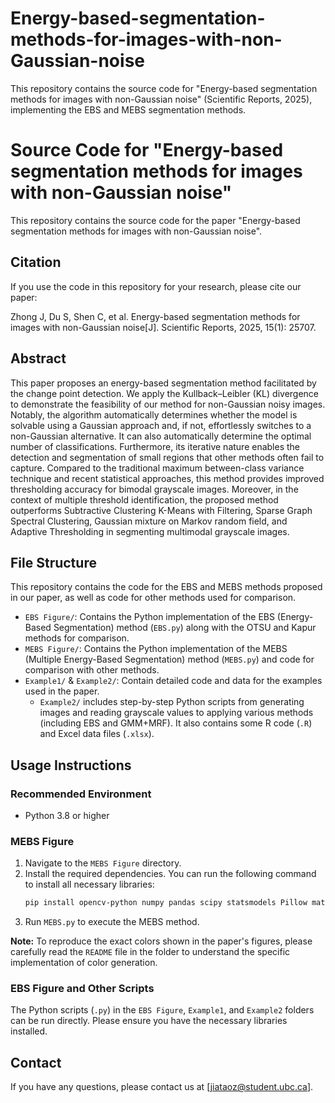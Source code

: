# Energy-based-segmentation-methods-for-images-with-non-Gaussian-noise
This repository contains the source code for "Energy-based segmentation methods for images with non-Gaussian noise" (Scientific Reports, 2025), implementing the EBS and MEBS segmentation methods.
# Source Code for "Energy-based segmentation methods for images with non-Gaussian noise"

This repository contains the source code for the paper "Energy-based segmentation methods for images with non-Gaussian noise".

## Citation

If you use the code in this repository for your research, please cite our paper:

Zhong J, Du S, Shen C, et al. Energy-based segmentation methods for images with non-Gaussian noise[J]. Scientific Reports, 2025, 15(1): 25707.

## Abstract

This paper proposes an energy-based segmentation method facilitated by the change point detection. We apply the Kullback–Leibler (KL) divergence to demonstrate the feasibility of our method for non-Gaussian noisy images. Notably, the algorithm automatically determines whether the model is solvable using a Gaussian approach and, if not, effortlessly switches to a non-Gaussian alternative. It can also automatically determine the optimal number of classifications. Furthermore, its iterative nature enables the detection and segmentation of small regions that other methods often fail to capture. Compared to the traditional maximum between-class variance technique and recent statistical approaches, this method provides improved thresholding accuracy for bimodal grayscale images. Moreover, in the context of multiple threshold identification, the proposed method outperforms Subtractive Clustering K-Means with Filtering, Sparse Graph Spectral Clustering, Gaussian mixture on Markov random field, and Adaptive Thresholding in segmenting multimodal grayscale images.

## File Structure

This repository contains the code for the EBS and MEBS methods proposed in our paper, as well as code for other methods used for comparison.

-   `EBS Figure/`: Contains the Python implementation of the EBS (Energy-Based Segmentation) method (`EBS.py`) along with the OTSU and Kapur methods for comparison.
-   `MEBS Figure/`: Contains the Python implementation of the MEBS (Multiple Energy-Based Segmentation) method (`MEBS.py`) and code for comparison with other methods.
-   `Example1/` & `Example2/`: Contain detailed code and data for the examples used in the paper.
    -   `Example2/` includes step-by-step Python scripts from generating images and reading grayscale values to applying various methods (including EBS and GMM+MRF). It also contains some R code (`.R`) and Excel data files (`.xlsx`).

## Usage Instructions

### Recommended Environment

-   Python 3.8 or higher

### MEBS Figure

1.  Navigate to the `MEBS Figure` directory.
2.  Install the required dependencies. You can run the following command to install all necessary libraries:
    ```bash
    pip install opencv-python numpy pandas scipy statsmodels Pillow matplotlib
    ```
3.  Run `MEBS.py` to execute the MEBS method.

**Note:** To reproduce the exact colors shown in the paper's figures, please carefully read the `README` file in the folder to understand the specific implementation of color generation.

### EBS Figure and Other Scripts

The Python scripts (`.py`) in the `EBS Figure`, `Example1`, and `Example2` folders can be run directly. Please ensure you have the necessary libraries installed.

## Contact

If you have any questions, please contact us at [jiataoz@student.ubc.ca].
